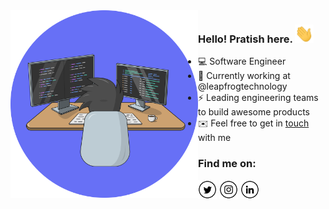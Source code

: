<img src="./developer.svg" width="300px" align="left"/>

###  Hello! Pratish here. <img src="./Hi.gif" width="30px" />


- :computer: Software Engineer
- :briefcase: Currently working at @leapfrogtechnology
- ⚡ Leading engineering teams to build awesome products
- ✉️ Feel free to get in [touch](mailto:pratishr@gmail.com) with me




### Find me on:

<a href="https://twitter.com/pratishshr" target="_blank"><img src="./twitter.png" alt="Twitter" width="30"></a>
<a href="https://www.instagram.com/pratishshr" target="_blank"><img src="./instagram.png" alt="Instagram" width="30"></a>
<a href="https://www.linkedin.com/in/pratishshr/" target="_blank"><img src="linkedin.png" alt="LinkedIn" width="30"></a>


